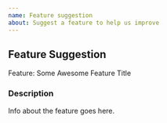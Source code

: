 ```yaml
---
name: Feature suggestion
about: Suggest a feature to help us improve
---
```


<!-- Please search existing issues to avoid creating duplicates. -->

## Feature Suggestion

Feature: Some Awesome Feature Title

### Description

Info about the feature goes here.
